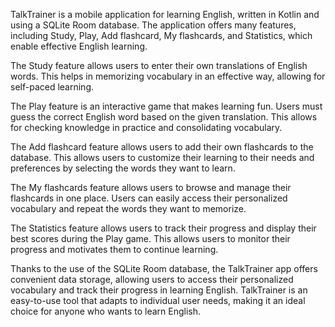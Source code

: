 TalkTrainer is a mobile application for learning English, written in Kotlin and using a SQLite Room database. The application offers many features, including Study, Play, Add flashcard, My flashcards, and Statistics, which enable effective English learning.

The Study feature allows users to enter their own translations of English words. This helps in memorizing vocabulary in an effective way, allowing for self-paced learning.

The Play feature is an interactive game that makes learning fun. Users must guess the correct English word based on the given translation. This allows for checking knowledge in practice and consolidating vocabulary.

The Add flashcard feature allows users to add their own flashcards to the database. This allows users to customize their learning to their needs and preferences by selecting the words they want to learn.

The My flashcards feature allows users to browse and manage their flashcards in one place. Users can easily access their personalized vocabulary and repeat the words they want to memorize.

The Statistics feature allows users to track their progress and display their best scores during the Play game. This allows users to monitor their progress and motivates them to continue learning.

Thanks to the use of the SQLite Room database, the TalkTrainer app offers convenient data storage, allowing users to access their personalized vocabulary and track their progress in learning English. TalkTrainer is an easy-to-use tool that adapts to individual user needs, making it an ideal choice for anyone who wants to learn English.
